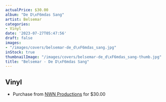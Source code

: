 ```yaml
---
actualPrice: $30.00
album: "De D\xF6mdas Sang"
artist: Belsemar
categories:
- Vinyl
date: '2023-07-27T05:47:56'
draft: false
images:
- "/images/covers/belsemar-de_d\xF6mdas_sang.jpg"
inStock: true
thumbnailImage: "/images/covers/belsemar-de_d\xF6mdas_sang-thumb.jpg"
title: "Belsemar - De D\xF6mdas Sang"
---
```


## Vinyl
* Purchase from [NWN Productions](http://shop.nwnprod.com/index.php?route=product/product&path=75&product_id=28348&sort=pd.name&order=ASC) for $30.00
